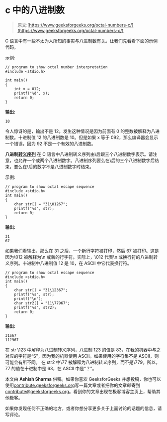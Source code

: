 # c 中的八进制数

> 原文:[https://www.geeksforgeeks.org/octal-numbers-c/](https://www.geeksforgeeks.org/octal-numbers-c/)

C 语言中有一些不太为人所知的事实与八进制数有关。让我们先看看下面的示例代码。

示例:

```
// program to show octal number interpretation
#include <stdio.h>

int main()
{
    int x = 012;
    printf("%d", x);
    return 0;
}
```

**输出:**

```
10

```

令人惊讶的是，输出不是 12。发生这种情况是因为前面有 0 的整数被解释为八进制数。十进制值 12 的八进制数是 10。但是如果 x 等于 092，那么编译器会显示一个错误，因为 92 不是一个有效的八进制数。

**八进制[转义序列](https://www.geeksforgeeks.org/escape-sequences-c/)**
在 C 语言中八进制转义序列由\后跟三个八进制数字表示。请注意，也允许一个或两个八进制数字。八进制序列要么在\后的三个八进制数字后结束，要么在\后的数字不是八进制数字时结束。

示例:

```
// program to show octal escape sequence
#include <stdio.h>
int main()
{
    char str[] = "31\01267";
    printf("%s", str);
    return 0;
}
```

**输出:**

```
31
67

```

如果我们看输出，那么在 31 之后，一个新行字符被打印，然后 67 被打印。这是因为\012 被解释为\n 或新的行字符。实际上，\012 代表\n 或换行符的八进制转义序列。十进制中八进制值 12 是 10，在 ASCII 中它代表换行符。

```
// program to show octal escape sequence
#include <stdio.h>
int main()
{
    char str[] = "31\12367";
    printf("%s", str);
    printf("\n");
    char str2[] = "11\77967";
    printf("%s", str2);
    return 0;
}
```

**输出:**

```
31S67
11?967

```

在 str \123 中解释为八进制转义序列，八进制 123 的值是 83，在我的机器中与之对应的字符是“S”，因为我的机器使用 ASCII。如果使用的字符集不是 ASCII，则可能会有所不同。
在 str2 中\77 被解释为八进制转义序列，而不是\779。所以，77 的值在十进制中是 63，在 ASCII 中是“？”。

本文由 **Ashish Sharma** 供稿。如果你喜欢 GeeksforGeeks 并想投稿，你也可以使用[contribute.geeksforgeeks.org](http://www.contribute.geeksforgeeks.org)写一篇文章或者把你的文章邮寄到 contribute@geeksforgeeks.org。看到你的文章出现在极客博客主页上，帮助其他极客。

如果你发现任何不正确的地方，或者你想分享更多关于上面讨论的话题的信息，请写评论。
